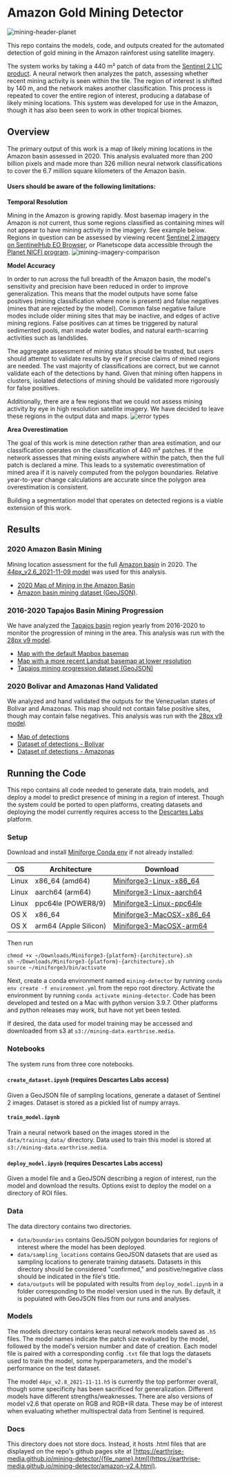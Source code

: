 # Amazon Gold Mining Detector
<!--![mining-header](https://user-images.githubusercontent.com/13071901/146877405-3ec46c73-cc80-4b1a-8ad1-aeb189bb0b38.jpg)-->
![mining-header-planet](https://user-images.githubusercontent.com/13071901/146877590-b083eace-2084-4945-b739-0f8dda79eaa9.jpg)

This repo contains the models, code, and outputs created for the automated detection of gold mining in the Amazon rainforest using satellite imagery.

The system works by taking a 440 m² patch of data from the [Sentinel 2 L1C product](https://sentinel.esa.int/web/sentinel/missions/sentinel-2). A neural network then analyzes the patch, assessing whether recent mining activity is seen within the tile. The region of interest is shifted by 140 m, and the network makes another classification. This process is repeated to cover the entire region of interest, producing a database of likely mining locations. This system was developed for use in the Amazon, though it has also been seen to work in other tropical biomes.

## Overview
The primary output of this work is a map of likely mining locations in the Amazon basin assessed in 2020. This analysis evaluated more than 200 billion pixels and made more than 326 million neural network classifications to cover the 6.7 million square kilometers of the Amazon basin.

#### Users should be aware of the following limitations:

**Temporal Resolution**

Mining in the Amazon is growing rapidly. Most basemap imagery in the Amazon is not current, thus some regions classified as containing mines will not appear to have mining activity in the imagery. See example below. Regions in question can be assessed by viewing recent [Sentinel 2 imagery on SentinelHub EO Browser](https://apps.sentinel-hub.com/eo-browser/?zoom=14&lat=-7.13214&lng=-57.36245&visualizationUrl=https%3A%2F%2Fservices.sentinel-hub.com%2Fogc%2Fwms%2Fbd86bcc0-f318-402b-a145-015f85b9427e&datasetId=S2L2A&fromTime=2020-09-16T00%3A00%3A00.000Z&toTime=2020-09-16T23%3A59%3A59.999Z&layerId=1_TRUE_COLOR), or Planetscope data accessible through the [Planet NICFI program](https://www.planet.com/nicfi/).
![mining-imagery-comparison](https://user-images.githubusercontent.com/13071901/146989519-d1e537c4-7d70-438d-b4a5-06b2a41a8482.jpg)

**Model Accuracy**

In order to run across the full breadth of the Amazon basin, the model's sensitivity and precision have been reduced in order to improve generalization. This means that the model outputs have some false positives (mining classification where none is present) and false negatives (mines that are rejected by the model). Common false negative failure modes include older mining sites that may be inactive, and edges of active mining regions. False positives can at times be triggered by natural sedimented pools, man made water bodies, and natural earth-scarring activities such as landslides.

The aggregate assessment of mining status should be trusted, but users should attempt to validate results by eye if precise claims of mined regions are needed. The vast majority of classifications are correct, but we cannot validate each of the detections by hand. Given that mining often happens in clusters, isolated detections of mining should be validated more rigorously for false positives.

Additionally, there are a few regions that we could not assess mining activity by eye in high resolution satellite imagery. We have decided to leave these regions in the output data and maps.
![error types](https://user-images.githubusercontent.com/13071901/147019219-98c518fb-72d1-4e35-bf32-9fe058b5d6eb.jpg)


**Area Overestimation**

The goal of this work is mine detection rather than area estimation, and our classification operates on the classification of 440 m² patches. If the network assesses that mining exists anywhere within the patch, then the full patch is declared a mine. This leads to a systematic overestimation of mined area if it is naively computed from the polygon boundaries. Relative year-to-year change calculations are accurate since the polygon area overestimation is consistent.

Building a segmentation model that operates on detected regions is a viable extension of this work.


## Results
### 2020 Amazon Basin Mining
Mining location assessment for the full [Amazon basin](data/boundaries/amazon_basin.geojson) in 2020. The [44px_v2.6_2021-11-09 model](models/44px_v2.6_2021-11-09.h5) was used for this analysis.

* [2020 Map of Mining in the Amazon Basin](https://earthrise-media.github.io/mining-detector/amazon-mine-map.html) 
* [Amazon basin mining dataset (GeoJSON)](data/outputs/44px_v2.6/mining_amazon_all_unified_thresh_0.8_v44px_v2.6_2020-01-01_2021-02-01_period_4_method_median.geojson).

### 2016-2020 Tapajos Basin Mining Progression
We have analyzed the [Tapajos basin](data/boundaries/tapajos_basin.geojson) region yearly from 2016-2020 to monitor the progression of mining in the area. This analysis was run with the [28px v9 model](models/28_px_v9.h5).

* [Map with the default Mapbox basemap](https://earthrise-media.github.io/mining-detector/tapajos-mining-2016-2020.html)
* [Map with a more recent Landsat basemap at lower resolution](https://earthrise-media.github.io/mining-detector/tapajos-mining-2016-2020pub.html)
* [Tapajos mining progression dataset (GeoJSON)](data/outputs/28_px_v9/28_px_tapajos_2016-2020_thresh_0.5.geojson)

### 2020 Bolivar and Amazonas Hand Validated
We analyzed and hand validated the outputs for the Venezuelan states of Bolivar and Amazonas. This map should not contain false positive sites, though may contain false negatives. This analysis was run with the [28px v9 model](models/28_px_v9.h5).

* [Map of detections](https://earthrise-media.github.io/mining-detector/bolivar-amazonas-2020v9verified.html)
* [Dataset of detections - Bolivar](data/outputs/28_px_v9/bolivar_2020_thresh_0.8verified.geojson)
* [Dataset of detections - Amazonas](data/outputs/28_px_v9/amazonas_2020_thresh_0.5verified.geojson)

## Running the Code
This repo contains all code needed to generate data, train models, and deploy a model to predict presence of mining in a region of interest. Though the system could be ported to open platforms, creating datasets and deploying the model currently requires access to the [Descartes Labs](https://descarteslabs.com/) platform.

### Setup

Download and install [Miniforge Conda env](https://github.com/conda-forge/miniforge/) if not already installed:


| OS      | Architecture          | Download  |
| --------|-----------------------|-----------|
| Linux   | x86_64 (amd64)        | [Miniforge3-Linux-x86_64](https://github.com/conda-forge/miniforge/releases/latest/download/Miniforge3-Linux-x86_64.sh) |
| Linux   | aarch64 (arm64)       | [Miniforge3-Linux-aarch64](https://github.com/conda-forge/miniforge/releases/latest/download/Miniforge3-Linux-aarch64.sh) |
| Linux   | ppc64le (POWER8/9)    | [Miniforge3-Linux-ppc64le](https://github.com/conda-forge/miniforge/releases/latest/download/Miniforge3-Linux-ppc64le.sh) |
| OS X    | x86_64                | [Miniforge3-MacOSX-x86_64](https://github.com/conda-forge/miniforge/releases/latest/download/Miniforge3-MacOSX-x86_64.sh) |
| OS X    | arm64 (Apple Silicon) | [Miniforge3-MacOSX-arm64](https://github.com/conda-forge/miniforge/releases/latest/download/Miniforge3-MacOSX-arm64.sh) |

Then run 
```
chmod +x ~/Downloads/Miniforge3-{platform}-{architecture}.sh
sh ~/Downloads/Miniforge3-{platform}-{architecture}.sh
source ~/miniforge3/bin/activate
```

Next, create a conda environment named `mining-detector` by running `conda env create -f environment.yml` from the repo root directory. Activate the environment by running `conda activate mining-detector`. Code has been developed and tested on a Mac with python version 3.9.7. Other platforms and python releases may work, but have not yet been tested.

If desired, the data used for model training may be accessed and downloaded from s3 at `s3://mining-data.earthrise.media`.

### Notebooks
The system runs from three core notebooks. 

#### `create_dataset.ipynb` (requires Descartes Labs access)
Given a GeoJSON file of sampling locations, generate a dataset of Sentinel 2 images. Dataset is stored as a pickled list of numpy arrays.

#### `train_model.ipynb`
Train a neural network based on the images stored in the `data/training_data/` directory. Data used to train this model is stored at `s3://mining-data.earthrise.media`.

#### `deploy_model.ipynb` (requires Descartes Labs access)
Given a model file and a GeoJSON describing a region of interest, run the model and download the results. Options exist to deploy the model on a directory of ROI files.

### Data
The data directory contains two directories.
- `data/boundaries` contains GeoJSON polygon boundaries for regions of interest where the model has been deployed.
- `data/sampling_locations` contains GeoJSON datasets that are used as sampling locations to generate training datasets. Datasets in this directory should be considered "confirmed," and positive/negative class should be indicated in the file's title.
- `data/outputs` will be populated with results from `deploy_model.ipynb` in a folder corresponding to the model version used in the run. By default, it is populated with GeoJSON files from our runs and analyses.

### Models
The models directory contains keras neural network models saved as `.h5` files. The model names indicate the patch size evaluated by the model, followed by the model's version number and date of creation. Each model file is paired with a corresponding config `.txt` file that logs the datasets used to train the model, some hyperparameters, and the model's performance on the test dataset.

The model `44px_v2.8_2021-11-11.h5` is currently the top performer overall, though some specificity has been sacrificed for generalization. Different models have different strengths/weaknesses. There are also versions of model v2.6 that operate on RGB and RGB+IR data. These may be of interest when evaluating whether multispectral data from Sentinel is required.

### Docs
This directory does not store docs. Instead, it hosts .html files that are displayed on the repo's github pages site at [https://earthrise-media.github.io/mining-detector/{file_name}.html](https://earthrise-media.github.io/mining-detector/amazon-v2.4.html).
